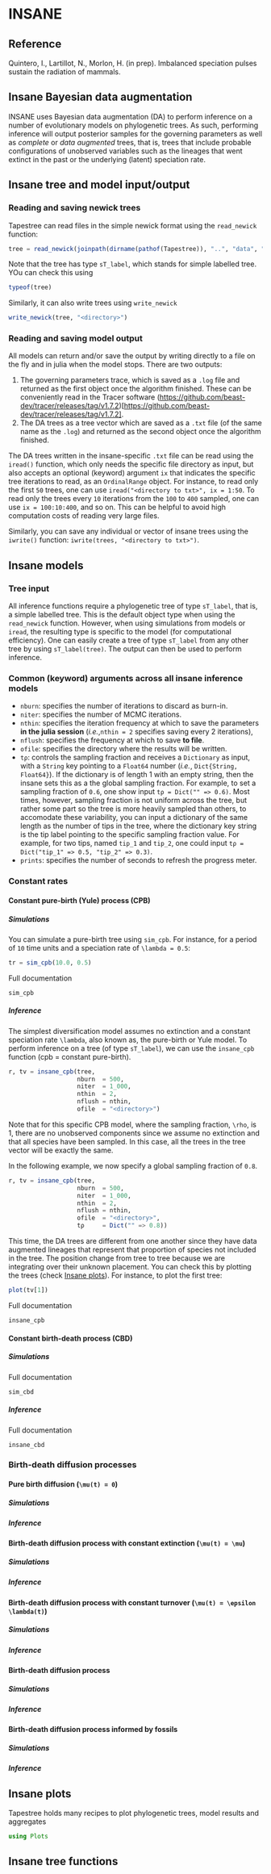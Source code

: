 # INSANE

## Reference

Quintero, I., Lartillot, N., Morlon, H. (in prep). Imbalanced speciation pulses sustain the radiation of mammals. 


## Insane Bayesian data augmentation

INSANE uses Bayesian data augmentation (DA) to perform inference on a number of evolutionary models on phylogenetic trees. As such, performing inference will output posterior samples for the governing parameters as well as _complete_ or _data augmented_ trees, that is, trees that include probable configurations of unobserved variables such as the lineages that went extinct in the past or the underlying (latent) speciation rate. 

## Insane tree and model input/output


### Reading and saving newick trees

Tapestree can read files in the simple newick format using the `read_newick` function:
```julia
tree = read_newick(joinpath(dirname(pathof(Tapestree)), "..", "data", "tree_50.tre"))
```

Note that the tree has type `sT_label`, which stands for simple labelled tree. YOu can check this using
```julia
typeof(tree)
```

Similarly, it can also write trees using `write_newick`
```julia
write_newick(tree, "<directory>")
```

### Reading and saving model output

All models can return and/or save the output by writing directly to a file on the fly and in julia when the model stops. There are two outputs:

1. The governing parameters trace, which is saved as a `.log` file and returned as the first object once the algorithm finished. These can be conveniently read in the Tracer software (https://github.com/beast-dev/tracer/releases/tag/v1.7.2)[https://github.com/beast-dev/tracer/releases/tag/v1.7.2].
2. The DA trees as a tree vector which are saved as a `.txt` file (of the same name as the `.log`) and returned as the second object once the algorithm finished. 

The DA trees written in the insane-specific `.txt` file can be read using the `iread()` function, which only needs the specific file directory as input, but also accepts an optional (keyword) argument `ix` that indicates the specific tree iterations to read, as an `OrdinalRange` object. For instance, to read only the first ``50`` trees, one can use `iread("<directory to txt>", ix = 1:50`. To read only the trees every ``10`` iterations from the ``100`` to ``400`` sampled, one can use `ix = 100:10:400`, and so on. This can be helpful to avoid high computation costs of reading very large files.

Similarly, you can save any individual or vector of insane trees using the `iwrite()` function: `iwrite(trees, "<directory to txt>")`.


## Insane models

### Tree input

All inference functions require a phylogenetic tree of type `sT_label`, that is, a simple labelled tree. This is the default object type when using the `read_newick` function. However, when using simulations from models or `iread`, the resulting type is specific to the model (for computational efficiency). One can easily create a tree of type `sT_label` from any other tree by using `sT_label(tree)`. The output can then be used to perform inference.


### Common (keyword) arguments across all insane inference models


* `nburn`: specifies the number of iterations to discard as burn-in.
* `niter`: specifies the number of MCMC iterations. 
* `nthin`: specifies the iteration frequency at which to save the parameters **in the julia session** (_i.e._,`nthin = 2` specifies saving every 2 iterations), 
* `nflush`: specifies the frequency at which to save **to file**. 
* `ofile`: specifies the directory where the results will be written. 
* `tρ`: controls the sampling fraction and receives a `Dictionary` as input, with a `String` key pointing to a `Float64` number (_i.e._, `Dict{String, Float64}`). If the dictionary is of length 1 with an empty string, then the insane sets this as a the global sampling fraction. For example, to set a sampling fraction of `0.6`, one show input `tρ = Dict("" => 0.6)`. Most times, however, sampling fraction is not uniform across the tree, but rather some part so the tree is more heavily sampled than others, to accomodate these variability, you can input a dictionary of the same length as the number of tips in the tree, where the dictionary key string is the tip label pointing to the specific sampling fraction value. For example, for two tips, named `tip_1` and `tip_2`, one could input `tρ = Dict("tip_1" => 0.5, "tip_2" => 0.3)`.
* `prints`: specifies the number of seconds to refresh the progress meter.


### Constant rates

#### Constant pure-birth (Yule) process (CPB)

##### Simulations

You can simulate a pure-birth tree using `sim_cpb`. For instance, for a period of ``10`` time units and a speciation rate of ``\lambda = 0.5``:
```julia
tr = sim_cpb(10.0, 0.5)
```

Full documentation
```@docs
sim_cpb
```

##### Inference

The simplest diversification model assumes no extinction and a constant speciation rate ``\lambda``, also known as, the pure-birth or Yule model. To perform inference on a tree (of type `sT_label`), we can use the `insane_cpb` function (cpb = constant pure-birth).
```julia
r, tv = insane_cpb(tree,
                   nburn  = 500,
                   niter  = 1_000,
                   nthin  = 2,
                   nflush = nthin,
                   ofile  = "<directory>")
```

Note that for this specific CPB model, where the sampling fraction, ``\rho``, is $1$, there are no unobserved components since we assume no extinction and that all species have been sampled. In this case, all the trees in the tree vector will be exactly the same.

In the following example, we now specify a global sampling fraction of `0.8`.
```julia
r, tv = insane_cpb(tree,
                   nburn  = 500,
                   niter  = 1_000,
                   nthin  = 2,
                   nflush = nthin,
                   ofile  = "<directory>",
                   tρ     = Dict("" => 0.8))
```

This time, the DA trees are different from one another since they have data augmented lineages that represent that proportion of species not included in the tree. The position change from tree to tree because we are integrating over their unknown placement. You can check this by plotting the trees (check [Insane plots](@ref)). For instance, to plot the first tree:
```julia
plot(tv[1])
```

Full documentation
```@docs
insane_cpb
```


#### Constant birth-death process (CBD)

##### Simulations

Full documentation
```@docs
sim_cbd
```

##### Inference

Full documentation
```@docs
insane_cbd
```


### Birth-death diffusion processes

#### Pure birth diffusion (``\mu(t) = 0``)

##### Simulations

##### Inference

#### Birth-death diffusion process with constant extinction (``\mu(t) = \mu``)

##### Simulations

##### Inference

#### Birth-death diffusion process with constant turnover (``\mu(t) = \epsilon \lambda(t)``)

##### Simulations

##### Inference



#### Birth-death diffusion process

##### Simulations

##### Inference



#### Birth-death diffusion process informed by fossils

##### Simulations

##### Inference



## Insane plots

Tapestree holds many recipes to plot phylogenetic trees, model results and aggregates


```julia
using Plots
```

## Insane tree functions

<!-- 

3. How many tips does the tree have? (use the `ntips` function)

```julia
ntips(tr)
```

4. How many of these tips are extinct? (use `ntipsextinct`)

```julia
ntipsextinct(tr)
```

5. Check that the tree results from a process of $10$ time units using the `treeheight` function.

```julia
treeheight(tr)
```

6. Plot the resulting tree using `plot(tr)` (note, you have to load the `Plots` package).

```julia
using Plots

plot(tr)
```

7. Estimate the MLE for the speciation rate (note: here we start with one lineage, so no need to condition on observing the tree). You can obtain the tree length (sum of all branch lengths) using `treelength`.

```julia
mle = (Float64(ntips(tr))-1.0)/treelength(tr)
```


8. Now let's run a Bayesian analysis. Because of internal workings we need to change the type of the tree to `sT_label`, this can be easily done by using the `sT_label` function on the tree. Then, use the `insane_cpb` function to run analysis. The only required argument is the tree, but better to specify other keywords, such as `ofile` that specifies the directory to save the results, and `niter` and `nthin` which specify the number of iterations and the thinning. Finally `λ_prior` specifies the parameters of the Gamma prior on the speciation rate.

```julia
tr = sT_label(tr)

r = insane_cpb(tr,
               niter = 1_000,
               nthin = 2, 
               ofile = homedir()*"/repos/tscience_pcm/qmd/yule")
```

9. Explore the resulting MCMC chain in Tracer and compare the posterior distribution for $\lambda$ with the MLE.


10. Read the tree in the Dropbox folder for session 04 using the funciton `read_newick` ("newick" is a basic representation file for a phylogenetic tree). Note that the type os already `sT_label`.

```julia
tr = read_newick("/Users/quintero/Library/CloudStorage/Dropbox/231109 PCM Julia - Instructor/231109 PCM Julia - participants/session_4/tree50.tre")

typeof(tr)
```

11. Make inference under this tree two times ($1000$ or $2000$ iterations should be more than fine with a thinning of $2$), one assuming that the sampling fraction is $\rho = 1$ and another were $\rho = 0.8$. To specify a global sampling fraction (we assume the sampling proportion is uniformly distributed across the tree), you can use the keyword `tρ`, which requires q dictionary, for instance, to specify $\rho = 0.8$, use `tρ = Dict("" => 0.8)`. _NOTE:_ We could also specify a tip specific sampling fraction by creating a dictionary where each entry is `"<tip label>" => rho_i)`. 

```julia
r = insane_cpb(tr,
               niter = 2_000,
               nthin = 5, 
               ofile = homedir()*"/repos/tscience_pcm/qmd/yule_rho1",
               tρ    = Dict("" => 1.0))

r = insane_cpb(tr,
               niter = 2_000,
               nthin = 5, 
               ofile = homedir()*"/repos/tscience_pcm/qmd/yule_rho0.8",
               tρ    = Dict("" => 0.8))
```


# Constant birth-death process


12. Make inference on the `tree50.tre` from above, but assuming a constant birth-death model and $\rho = 1$, to do this use the `insane_cbd` function. For this we might need more iterations, perhaps $50000$ and sampling every $50$ should be fine. All of insane models return an array with the parameters as well as a vector of all the data augmented trees (so you can use `r, tv = insane_cbd(..)`, and r will hold the MCMC run and tv the data augmented trees). Note that, as with the yule process, insane writes a `.txt` file aside from the `.log` file. This `.txt` file writes the data augmented trees; which you can read using the function `iread`, or write using the function `iwrite`.

```julia
r, tv = insane_cbd(tr,
                   niter = 50_000,
                   nthin = 50, 
                   ofile = homedir()*"/repos/tscience_pcm/qmd/bd",
                   tρ    = Dict("" => 1.0))
```

13. Compare the results from assuming no extinction (Yule process) to assuming a birth-death model.

14. Plot four different data augmented trees

```julia
using Plots

ti = rand(tv,4)

p0 = plot(ti[1])
p1 = plot(ti[2])
p2 = plot(ti[3])
p3 = plot(ti[4])

plot(p0, p1, p2, p3)
```

15. What is the average number of extinct lineages?

```julia
using Statistics 

mean(ntipsextinct, tv)
```

16. What is the average tree length?

```julia
mean(treelength, tv)
```

17. Plot the Lineages Through Time (LTT) for the reconstructed tree and, on top, for 5 randomly selected data augmented tree. You can estimate the LTT for each tree using `ltt(tree)`, which returns an object that can be plotted using `Plots`. Does the reconstructed tree seem like having originated by a birth-death process?

```julia
plot(ltt(tr), linewidth = 2.0)

for ti in rand(tv, 5)
  plot!(ltt(ti), linecolor = :orange)
end

plot!()
```

18. Plot the reconstructed Diversity Through Time across all the distribution of data augmented trees (you can do this by using `plot(ltt(<vector of trees>), 0.1)`, here `0.1` specifies how often to sample the diversity, here, every $0.1$ time units.).

```julia
plot(ltt(tv), 0.1)
```


# Birth-death diffusion (BDD) process


19. Let us now use the same tree `tree50.tre` and make inference under the BDD process without extinction. For this use the function `insane_gbmpb`.

```julia
r, tv = insane_gbmpb(tr,
                     niter = 50_000,
                     nthin = 50, 
                     ofile = homedir()*"/repos/tscience_pcm/qmd/bdd_pb",
                     tρ    = Dict("" => 1.0))
```


20. Plot four of the data augmented trees, note that here, to add colors based on the rates you have to type `plot(tree, b)`, where `b` is birth rates.

```julia
tvi = rand(tv, 4)

p0 = plot(tvi[1], b)
p1 = plot(tvi[2], b)
p2 = plot(tvi[3], b)
p3 = plot(tvi[4], b)

plot(p0, p1, p2, p3)
```

21. Estimate the average speciation rate through time across the whole distribution of trees. For this, use `plot(<tree vector>, b, 0.1)`, where `b` again denotes that we want the birth (speciation) rate, and `0.1` ithat we sample every `0.1` time units.

```julia
plot(tv, b, 0.1)
```

22. Estimate the average posterior rates across all of the data augmented trees and plot them. Note that all the unobserved parts of the DA trees change, so we can only get a posterior distribution of rates on the observed lineages, that is, on the reconstructed tree. So, first we need to remove the unsampled part of the tree, we can do this with the function `remove_unsampled`. We can then estimate the mean speciation rates by using the function `imean`.

```julia
tv0 = remove_unsampled(tv)

tm = imean(tv0)

plot(tm, b)
```

23. Plot again the average speciation rates, but plot them in the y axis, this can be achieved by specifying the keyword `type = :rates` in the plot function.

```julia
plot(tm, b, type = :rates)
```

24. Now make inference under the BDD process assuming constant extinction. For this use the function `insane_gbmce`, compare the parameter results using Tracer, and repeat the plots and analyses from Exercises 20 to 23.

```julia
r, tv = insane_gbmce(tr,
                     niter = 50_000,
                     nthin = 50, 
                     ofile = homedir()*"/repos/tscience_pcm/qmd/bdd_ce",
                     tρ    = Dict("" => 1.0))
```

```julia
tvi = rand(tv, 4)

p0 = plot(tvi[1], b)
p1 = plot(tvi[2], b)
p2 = plot(tvi[3], b)
p3 = plot(tvi[4], b)

plot(p0, p1, p2, p3)
```

```julia
plot(tv, b, 0.1)
```

```julia
tv0 = remove_unsampled(tv)

tm = imean(tv0)

plot(tm, b)
```

```julia
plot(tm, b, type = :rates)
```

25. Finally, let's repeat this analyses but assuming that extinction rates also follow a Geometric Brownian motion. Note, however, that this becomes identifiable unless we specify an information prior for the diffusion of extinction rates, $\sigma_{\mu}$. Priors for the diffusion rate of speciation and extinction rates, $\sigma_{\lambda}$ and $\sigma_{\mu}$, are assumed to come from an Inverse-Gamma distribution (conjugate prior for variances). Thus, we can specify $\sigma_{\mu} = \Gamma^{-1}(3.0, 0.1)$, in the keyword argument `σλ_prior = (3.0, 0.1)`. Note that we might need some extra iterations.

```julia
r, tv = insane_gbmbd(tr,
                     niter = 200_000,
                     nthin = 200, 
                     ofile = homedir()*"/repos/tscience_pcm/qmd/bdd_bd",
                     tρ    = Dict("" => 1.0),
                     σλ_prior = (0.05, 0.05),
                     σμ_prior = (3.0, 0.5))
```

26. Compare these results with the previous ones in Tracer, and now plot both speciation rates and extinction rates as done before. For extinction rates change the `b` for `d` (for death rates).

```julia
using LaTeXStrings

p0 = plot(tv, b, 0.1, yguide = L"\lambda")
p1 = plot(tv, d, 0.1, yguide = L"\mu")

plot(p0, p1)
```


```julia
tv0 = remove_unsampled(tv)

tm = imean(tv0)

p0 = plot(tm, b)
p1 = plot(tm, d)

plot(p0, p1)
```

```julia
p0 = plot(tm, b, type = :rates)
p1 = plot(tm, d, type = :rates)

plot(p0, p1)
```

27. Simulate a crown tree (starting with a speciation event) of $20$ species under the BDD model using `sim_gbmbd` and specifying the parameters of your preference (I recommend you increase the starting extinction rate, $\mu_0$. If the tree is not sampled, increase the `p` argument (e.g., just for this example, you can use `p = 1e10`. To simulate a crown tree, use `start = :crown` rather than `start = :stem` (the default). 

```julia
tr = sim_gbmbd(20, μ0 = 0.5, start = :crown, p = 1e10)
```

28. Make sure both crown lineages (the first two lineages survive). Then save only what the reconstructed tree would look like (remove extinct lineages) as a newick file using `write_newick`.

```julia
while iszero(ntipsalive(tr.d1)) || iszero(ntipsalive(tr.d2))
  tr = sim_gbmbd(20, μ0 = 0.5, start = :crown, p = 1e10)
end

tr0 = remove_extinct(tr)

write_newick(tr0, homedir()*"/repos/tscience_pcm/qmd/simtree")
```
 -->